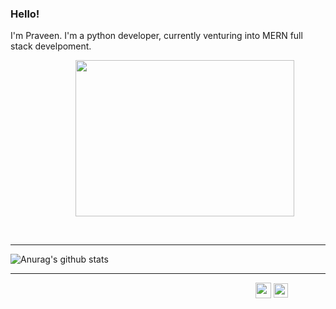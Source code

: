 ### Hello!
I'm Praveen. I'm a python developer, currently venturing into MERN full stack develpoment.   


&emsp; &emsp; &emsp; &emsp; &emsp; &emsp;<img src="https://media.giphy.com/media/du3J3cXyzhj75IOgvA/giphy.gif" width="350" height="250" align='center'>

<br/>

***

![Anurag's github stats](https://github-readme-stats.vercel.app/api?username=PraveenM24&show_icons=true&theme=dracula)

***

&emsp;&emsp;&emsp;&emsp;&emsp;&emsp;&emsp;&emsp;&emsp;&emsp;&emsp;&emsp;&emsp;&emsp;&emsp;&emsp;&emsp;&emsp;&emsp;&emsp;&emsp;&emsp;&emsp;&emsp;&emsp;&emsp;&emsp;&emsp;<a href="https://www.linkedin.com/in/PraveenM8991/"><img src="https://content.linkedin.com/content/dam/me/business/en-us/amp/brand-site/v2/bg/LI-Bug.svg.original.svg" width="25" height="25" align="center"></a> <a href="https://www.instagram.com/praveen.m23/"><img src="https://external-content.duckduckgo.com/iu/?u=https%3A%2F%2Fupload.wikimedia.org%2Fwikipedia%2Fcommons%2Fthumb%2Fe%2Fe7%2FInstagram_logo_2016.svg%2F1024px-Instagram_logo_2016.svg.png&f=1&nofb=1" width="23" height="23" align="center"></a>
